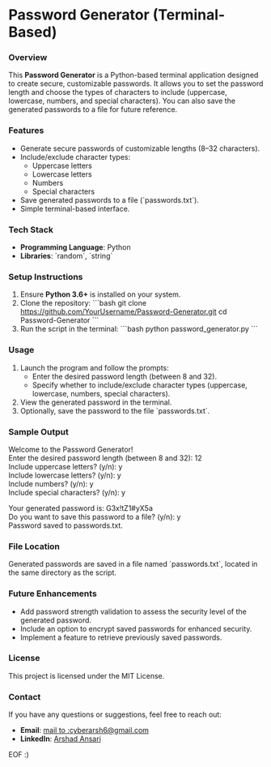 # Password Generator (Terminal-Based)

### Overview
This **Password Generator** is a Python-based terminal application designed to create secure, customizable passwords. It allows you to set the password length and choose the types of characters to include (uppercase, lowercase, numbers, and special characters). You can also save the generated passwords to a file for future reference.

### Features
- Generate secure passwords of customizable lengths (8–32 characters).
- Include/exclude character types:
  - Uppercase letters
  - Lowercase letters
  - Numbers
  - Special characters
- Save generated passwords to a file (\`passwords.txt\`).
- Simple terminal-based interface.

### Tech Stack
- **Programming Language**: Python
- **Libraries**: \`random\`, \`string\`

### Setup Instructions
1. Ensure **Python 3.6+** is installed on your system.
2. Clone the repository:
   \`\`\`bash
   git clone https://github.com/YourUsername/Password-Generator.git
   cd Password-Generator
   \`\`\`
3. Run the script in the terminal:
   \`\`\`bash
   python password_generator.py
   \`\`\`

### Usage
1. Launch the program and follow the prompts:
   - Enter the desired password length (between 8 and 32).
   - Specify whether to include/exclude character types (uppercase, lowercase, numbers, special characters).
2. View the generated password in the terminal.
3. Optionally, save the password to the file \`passwords.txt\`.

### Sample Output

Welcome to the Password Generator!  
Enter the desired password length (between 8 and 32): 12  
Include uppercase letters? (y/n): y  
Include lowercase letters? (y/n): y  
Include numbers? (y/n): y  
Include special characters? (y/n): y  

Your generated password is: G3x!tZ1#yX5a  
Do you want to save this password to a file? (y/n): y  
Password saved to passwords.txt.

### File Location
Generated passwords are saved in a file named \`passwords.txt\`, located in the same directory as the script.

### Future Enhancements
- Add password strength validation to assess the security level of the generated password.
- Include an option to encrypt saved passwords for enhanced security.
- Implement a feature to retrieve previously saved passwords.

### License
This project is licensed under the MIT License.

### Contact
If you have any questions or suggestions, feel free to reach out:
- **Email**: [mail to :cyberarsh6@gmail.com](mailto:cyberarsh6@gmail.com)
- **LinkedIn**: [Arshad Ansari](https://www.linkedin.com/in/arshad-ansari-06189528b/)

EOF :)
